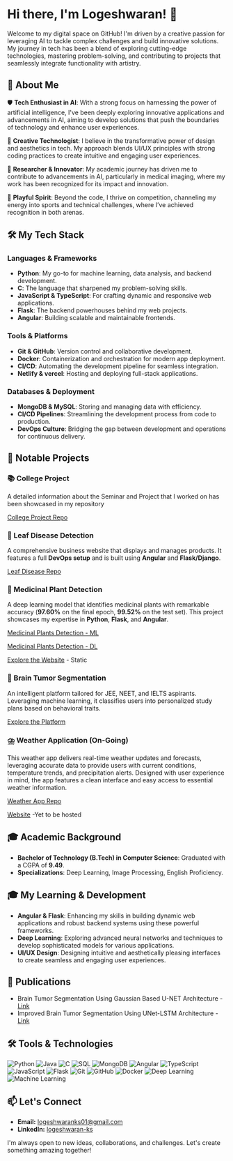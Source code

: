 # Hi there, I'm Logeshwaran! 👋

Welcome to my digital space on GitHub! I'm driven by a creative passion for leveraging AI to tackle complex challenges and build innovative solutions. My journey in tech has been a blend of exploring cutting-edge technologies, mastering problem-solving, and contributing to projects that seamlessly integrate functionality with artistry.

## 🌟 About Me

🛡️ **Tech Enthusiast in AI**:  With a strong focus on harnessing the power of artificial intelligence, I've been deeply exploring innovative applications and advancements in AI, aiming to develop solutions that push the boundaries of technology and enhance user experiences.

🎨 **Creative Technologist**: I believe in the transformative power of design and aesthetics in tech. My approach blends UI/UX principles with strong coding practices to create intuitive and engaging user experiences.

🔬 **Researcher & Innovator**: My academic journey has driven me to contribute to advancements in AI, particularly in medical imaging, where my work has been recognized for its impact and innovation.

🏓 **Playful Spirit**: Beyond the code, I thrive on competition, channeling my energy into sports and technical challenges, where I’ve achieved recognition in both arenas.

## 🛠️ My Tech Stack

### Languages & Frameworks
- **Python**: My go-to for machine learning, data analysis, and backend development.
- **C**: The language that sharpened my problem-solving skills.
- **JavaScript & TypeScript**: For crafting dynamic and responsive web applications.
- **Flask**: The backend powerhouses behind my web projects.
- **Angular**: Building scalable and maintainable frontends.

### Tools & Platforms
- **Git & GitHub**: Version control and collaborative development.
- **Docker**: Containerization and orchestration for modern app deployment.
- **CI/CD**: Automating the development pipeline for seamless integration.
- **Netlify & vercel**: Hosting and deploying full-stack applications.

### Databases & Deployment
- **MongoDB & MySQL**: Storing and managing data with efficiency.
- **CI/CD Pipelines**: Streamlining the development process from code to production.
- **DevOps Culture**: Bridging the gap between development and operations for continuous delivery.

## 🚀 Notable Projects

### 📚 College Project
A detailed information about the Seminar and Project that I worked on has been showcased in my repository

[College Project Repo](https://github.com/Logeshwaran-KS/College-Projects)

### 🌳 Leaf Disease Detection
A comprehensive business website that displays and manages products. It features a full **DevOps setup** and is built using **Angular** and **Flask/Django**.

[Leaf Disease Repo](https://github.com/Logeshwaran-KS/Plants-Disease-Detection)

### 🌿 Medicinal Plant Detection
A deep learning model that identifies medicinal plants with remarkable accuracy (**97.60%** on the final epoch, **99.52%** on the test set). This project showcases my expertise in **Python**, **Flask**, and **Angular**.

[Medicinal Plants Detection - ML]()

[Medicinal Plants Detection - DL]()

[Explore the Website](#) - Static

### 🧠 Brain Tumor Segmentation
An intelligent platform tailored for JEE, NEET, and IELTS aspirants. Leveraging machine learning, it classifies users into personalized study plans based on behavioral traits.

[Explore the Platform](#)

### ⛈️ Weather Application (On-Going)
This weather app delivers real-time weather updates and forecasts, leveraging accurate data to provide users with current conditions, temperature trends, and precipitation alerts. Designed with user experience in mind, the app features a clean interface and easy access to essential weather information.

[Weather App Repo](https://github.com/Logeshwaran-KS/Weather-App)

[Website]() -Yet to be hosted

## 🎓 Academic Background

- **Bachelor of Technology (B.Tech) in Computer Science**: Graduated with a CGPA of **9.49**.
- **Specializations**: Deep Learning, Image Processing, English Proficiency.

## 🎓 My Learning & Development

- **Angular & Flask**: Enhancing my skills in building dynamic web applications and robust backend systems using these powerful frameworks.
- **Deep Learning**: Exploring advanced neural networks and techniques to develop sophisticated models for various applications.
- **UI/UX Design**: Designing intuitive and aesthetically pleasing interfaces to create seamless and engaging user experiences.

## 📰 **Publications**
- Brain Tumor Segmentation Using Gaussian Based U-NET Architecture - [Link](https://doi.org/10.1007/978-981-99-7820-5_22)
- Improved Brain Tumor Segmentation Using UNet-LSTM Architecture - [Link](https://doi.org/10.1007/s42979-024-02799-0)

## 🛠️ Tools & Technologies

<p align="left">
  <img src="https://img.shields.io/badge/Python-3776AB?style=for-the-badge&logo=python&logoColor=white&color=red" alt="Python"/>
  <img src="https://img.shields.io/badge/Java-007396?style=for-the-badge&logo=java&logoColor=white" alt="Java"/>
  <img src="https://img.shields.io/badge/C-A8B9CC?style=for-the-badge&logo=c&logoColor=black&color=yellow" alt="C"/>
  <img src="https://img.shields.io/badge/SQL-4479A1?style=for-the-badge&logo=mysql&logoColor=white" alt="SQL"/>
  <img src="https://img.shields.io/badge/MongoDB-47A248?style=for-the-badge&logo=mongodb&logoColor=white" alt="MongoDB"/>
  
  <img src="https://img.shields.io/badge/Angular-DD0031?style=for-the-badge&logo=angular&logoColor=white" alt="Angular"/>
  <img src="https://img.shields.io/badge/TypeScript-007ACC?style=for-the-badge&logo=typescript&logoColor=white" alt="TypeScript"/>
  <img src="https://img.shields.io/badge/JavaScript-F7DF1E?style=for-the-badge&logo=javascript&logoColor=black" alt="JavaScript"/>
  <img src="https://img.shields.io/badge/Flask-000000?style=for-the-badge&logo=flask&logoColor=white" alt="Flask"/>
  
  <img src="https://img.shields.io/badge/Git-F05032?style=for-the-badge&logo=git&logoColor=white" alt="Git"/>
  <img src="https://img.shields.io/badge/GitHub-181717?style=for-the-badge&logo=github&logoColor=white" alt="GitHub"/>
  <img src="https://img.shields.io/badge/Docker-2496ED?style=for-the-badge&logo=docker&logoColor=white" alt="Docker"/>
  
  <img src="https://img.shields.io/badge/Deep_Learning-FC8F00?style=for-the-badge&logo=tensorflow&logoColor=white&color=purple" alt="Deep Learning"/>
  <img src="https://img.shields.io/badge/Machine_Learning-F7931E?style=for-the-badge&logo=scikit-learn&logoColor=white&color=green" alt="Machine Learning"/>
</p>


## 📫 Let's Connect
- **Email:** logeshwaranks01@gmail.com
- **LinkedIn:** [logeshwaran-ks](https://www.linkedin.com/in/logeshwaran-ks/)

I'm always open to new ideas, collaborations, and challenges. Let's create something amazing together!



<!--
### 👨‍💻 About Me:
- 🎓 I’m a software developer and data scientist with a strong focus on innovation and quality.
- 💡 I’m passionate about working on unique projects that push the boundaries of what's possible.
- 🌱 I’m currently exploring the depths of **JavaScript, TypeScript, and Angular**.
- 👯 I’m looking to collaborate on open-source projects that align with my skills in **machine learning, deep learning, and web development**.
- ⚡ Fun fact: I love to brainstorm creative ideas and turn them into reality.

### 🚀 Skills:
- **Programming Languages:** Python, Java, JavaScript, TypeScript
- **Frontend Development:** Angular, HTML, CSS
- **Backend Development:** Flask
- **Database:** MongoDB, MySQL
- **Machine Learning:** TensorFlow, PyTorch
- **Tools & Platforms:** Git & GitHub, VS Code, Google Colab, Figma



**Logeshwaran-KS/Logeshwaran-KS** is a ✨ _special_ ✨ repository because its `README.md` (this file) appears on your GitHub profile.

Here are some ideas to get you started:

- 🔭 I’m currently working on ...
- 🌱 I’m currently learning ...
- 👯 I’m looking to collaborate on ...
- 🤔 I’m looking for help with ...
- 💬 Ask me about ...
- 📫 How to reach me: ...
- 😄 Pronouns: ...
- ⚡ Fun fact: ...
-->

